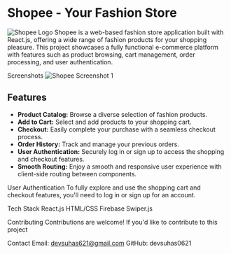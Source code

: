  # Shopee - Your Fashion Store
 ![Shopee Logo](https://img.icons8.com/3d-fluency/94/shopaholic.png)
 Shopee is a web-based fashion store application built with React.js, offering a wide range of fashion products for your shopping pleasure. This project showcases a fully functional e-commerce platform with 
 features such as product browsing, cart management, order processing, and user authentication.

Screenshots
![Shopee Screenshot 1]()
 
 ## Features

- **Product Catalog:** Browse a diverse selection of fashion products.
- **Add to Cart:** Select and add products to your shopping cart.
- **Checkout:** Easily complete your purchase with a seamless checkout process.
- **Order History:** Track and manage your previous orders.
- **User Authentication:** Securely log in or sign up to access the shopping and checkout features.
- **Smooth Routing:** Enjoy a smooth and responsive user experience with client-side routing between components.

User Authentication
To fully explore and use the shopping cart and checkout features, you'll need to log in or sign up for an account.

Tech Stack
React.js
HTML/CSS
Firebase
Swiper.js

Contributing
Contributions are welcome! If you'd like to contribute to this project

Contact
Email: devsuhas621@gmail.com
GitHub: devsuhas0621
